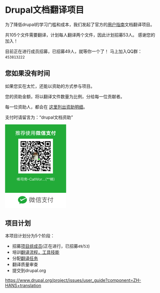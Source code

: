 # Drupal文档翻译项目

为了降低drupal的学习门槛和成本，我们发起了官方的[用户指南](https://www.drupal.org/zh-hans/docs/user_guide/zh-hans/index.html)文档翻译项目。

共105个文件需要翻译，计划每人翻译两个文件，因此计划招募53人。
感谢您的加入！

目前正在进行成员招募，已招募49人，就等你一个了！
马上加入QQ群：`453813222`

## 您如果没有时间
如果您实在太忙，还能以资助的方式参与项目。

您的资助金额，将以翻译文件数量为比例，分给每一位贡献者。

每一位资助人，都会在 [这里列出资助明细](money-contrib-detail.md)。

支付时请留言为：“drupal文档资助”

<img width="200" src="wechat.png"></img>

## 项目计划
本项目计划分为5个阶段：
- 招募[项目组成员](members.md)(正在进行，已招募`49`/`53`)
- 培训[翻译流程，工具技能](workflow-and-tools.md)
- 分配[翻译任务](task-assign.md)
- 翻译质量审查
- 提交到drupal.org


https://www.drupal.org/project/issues/user_guide?component=ZH-HANS+translation


